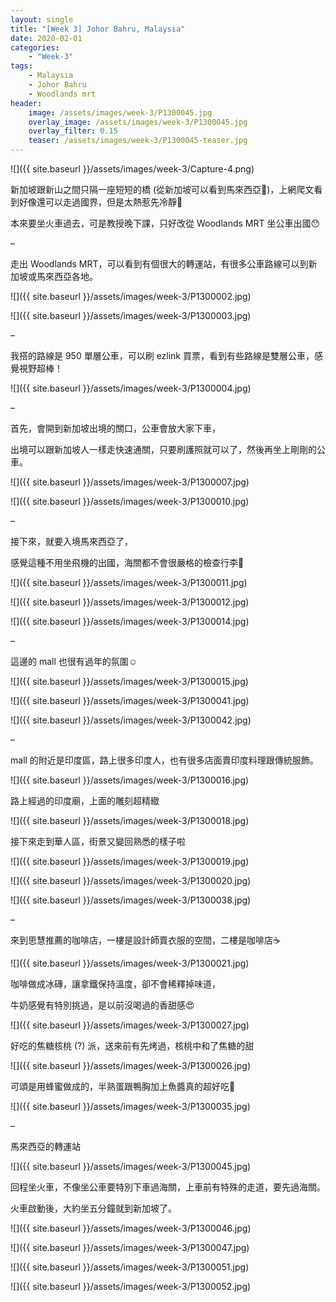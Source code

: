 ```yaml
---
layout: single
title: "[Week 3] Johor Bahru, Malaysia"
date: 2020-02-01
categories:
    - "Week-3"
tags:
    - Malaysia
    - Johor Bahru
    - Woodlands mrt
header:
    image: /assets/images/week-3/P1300045.jpg
    overlay_image: /assets/images/week-3/P1300045.jpg
    overlay_filter: 0.15
    teaser: /assets/images/week-3/P1300045-teaser.jpg
---
```


![]({{ site.baseurl }}/assets/images/week-3/Capture-4.png)

新加坡跟新山之間只隔一座短短的橋 (從新加坡可以看到馬來西亞🤣)，上網爬文看到好像還可以走過國界，但是太熱惹先冷靜🤔

本來要坐火車過去，可是教授晚下課，只好改從 Woodlands MRT 坐公車出國😯

–

走出 Woodlands MRT，可以看到有個很大的轉運站，有很多公車路線可以到新加坡或馬來西亞各地。

![]({{ site.baseurl }}/assets/images/week-3/P1300002.jpg)

![]({{ site.baseurl }}/assets/images/week-3/P1300003.jpg)

–

我搭的路線是 950 單層公車，可以刷 ezlink 買票，看到有些路線是雙層公車，感覺視野超棒！

![]({{ site.baseurl }}/assets/images/week-3/P1300004.jpg)

–

首先，會開到新加坡出境的關口，公車會放大家下車，

出境可以跟新加坡人一樣走快速通關，只要刷護照就可以了，然後再坐上剛剛的公車。

![]({{ site.baseurl }}/assets/images/week-3/P1300007.jpg)

![]({{ site.baseurl }}/assets/images/week-3/P1300010.jpg)

–

接下來，就要入境馬來西亞了，

感覺這種不用坐飛機的出國，海關都不會很嚴格的檢查行李🤔

![]({{ site.baseurl }}/assets/images/week-3/P1300011.jpg)

![]({{ site.baseurl }}/assets/images/week-3/P1300012.jpg)

![]({{ site.baseurl }}/assets/images/week-3/P1300014.jpg)

–

這邊的 mall 也很有過年的氛圍☺️

![]({{ site.baseurl }}/assets/images/week-3/P1300015.jpg)

![]({{ site.baseurl }}/assets/images/week-3/P1300041.jpg)

![]({{ site.baseurl }}/assets/images/week-3/P1300042.jpg)

–

mall 的附近是印度區，路上很多印度人，也有很多店面賣印度料理跟傳統服飾。

![]({{ site.baseurl }}/assets/images/week-3/P1300016.jpg)

路上經過的印度廟，上面的雕刻超精緻

![]({{ site.baseurl }}/assets/images/week-3/P1300018.jpg)

接下來走到華人區，街景又變回熟悉的樣子啦

![]({{ site.baseurl }}/assets/images/week-3/P1300019.jpg)

![]({{ site.baseurl }}/assets/images/week-3/P1300020.jpg)

![]({{ site.baseurl }}/assets/images/week-3/P1300038.jpg)

–

來到思慧推薦的咖啡店，一樓是設計師賣衣服的空間，二樓是咖啡店☕

![]({{ site.baseurl }}/assets/images/week-3/P1300021.jpg)

咖啡做成冰磚，讓拿鐵保持溫度，卻不會稀釋掉味道，

牛奶感覺有特別挑過，是以前沒喝過的香甜感😍

![]({{ site.baseurl }}/assets/images/week-3/P1300027.jpg)

好吃的焦糖核桃 (?) 派，送來前有先烤過，核桃中和了焦糖的甜

![]({{ site.baseurl }}/assets/images/week-3/P1300026.jpg)

可頌是用蜂蜜做成的，半熟蛋跟鴨胸加上魚醬真的超好吃🥺

![]({{ site.baseurl }}/assets/images/week-3/P1300035.jpg)

–

馬來西亞的轉運站

![]({{ site.baseurl }}/assets/images/week-3/P1300045.jpg)

回程坐火車，不像坐公車要特別下車過海關，上車前有特殊的走道，要先過海關。

火車啟動後，大約坐五分鐘就到新加坡了。

![]({{ site.baseurl }}/assets/images/week-3/P1300046.jpg)

![]({{ site.baseurl }}/assets/images/week-3/P1300047.jpg)

![]({{ site.baseurl }}/assets/images/week-3/P1300051.jpg)

![]({{ site.baseurl }}/assets/images/week-3/P1300052.jpg)